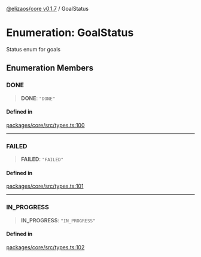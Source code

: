 [@elizaos/core v0.1.7](../index.md) / GoalStatus

# Enumeration: GoalStatus

Status enum for goals

## Enumeration Members

### DONE

> **DONE**: `"DONE"`

#### Defined in

[packages/core/src/types.ts:100](https://github.com/elizaOS/eliza/blob/main/packages/core/src/types.ts#L100)

---

### FAILED

> **FAILED**: `"FAILED"`

#### Defined in

[packages/core/src/types.ts:101](https://github.com/elizaOS/eliza/blob/main/packages/core/src/types.ts#L101)

---

### IN_PROGRESS

> **IN_PROGRESS**: `"IN_PROGRESS"`

#### Defined in

[packages/core/src/types.ts:102](https://github.com/elizaOS/eliza/blob/main/packages/core/src/types.ts#L102)
